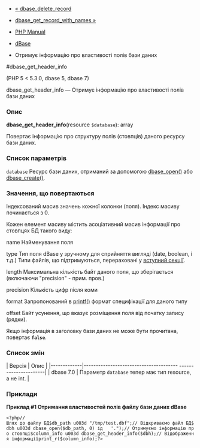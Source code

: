 - [« dbase_delete_record](function.dbase-delete-record.md)
- [dbase_get_record_with_names
»](function.dbase-get-record-with-names.md)

- [PHP Manual](index.md)
- [dBase](ref.dbase.md)
- Отримує інформацію про властивості полів бази даних

#dbase_get_header_info

(PHP 5 \< 5.3.0, dbase 5, dbase 7)

dbase_get_header_info — Отримує інформацію про властивості полів бази
даних

### Опис

**dbase_get_header_info**(resource `$database`): array

Повертає інформацію про структуру полів (стовпців) даного ресурсу бази
даних.

### Список параметрів

`database`
Ресурс бази даних, отриманий за допомогою
[dbase_open()](function.dbase-open.md) або
[dbase_create()](function.dbase-create.md).

### Значення, що повертаються

Індексований масив значень кожної колонки (поля). Індекс
масиву починається з 0.

Кожен елемент масиву містить асоціативний масив інформації про
стовпцях БД такого виду:

name
Найменування поля

type
Тип поля dBase у зручному для сприйняття вигляді (date, boolean, і т.д.)
Типи файлів, що підтримуються, перераховані у [вступний
секції](intro.dbase.md).

length
Максимальна кількість байт даного поля, що зберігається (включаючи "precision" -
прим. пров.)

precision
Кількість цифр після коми

format
Запропонований в [printf()](function.printf.md) формат специфікації для
даного типу

offset
Байт усунення, що вказує розміщення поля від початку запису (рядки).

Якщо інформація в заголовку бази даних не може бути прочитана,
повертає **`false`**.

### Список змін

| Версія | Опис |
|-------------|--------------------------------------- ----------------------|
| dbase 7.0 | Параметр `database` тепер має тип resource, а не int. |

### Приклади

**Приклад #1 Отримання властивостей полів файлу бази даних dBase**

` <?php//Шлях до файлу БД$db_path u003d "/tmp/test.dbf";// Відкриваємо файл БД$dbh u003d dbase_open($db_path, 0) ід   '.");// Отримуємо інформацію про стовпці$column_info u003d dbase_get_header_info($dbh);// Відображення інформаціїprint_r($column_info);?> `
